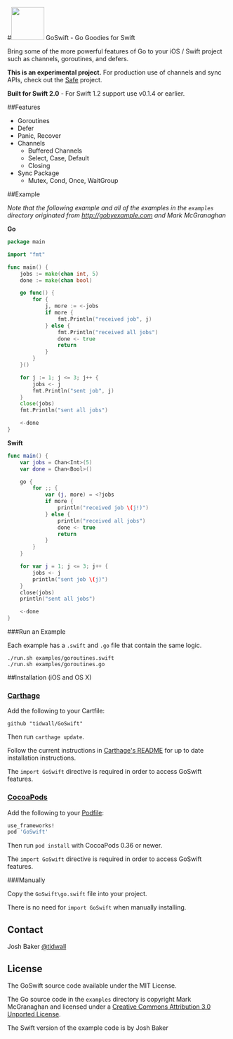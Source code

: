 #<img src="http://tidwall.github.io/GoSwift/logo.png?raw=true" width="75" height="75">&nbsp;GoSwift - Go Goodies for Swift

Bring some of the more powerful features of Go to your iOS / Swift project such as channels, goroutines, and defers.

**This is an experimental project.** For production use of channels and sync APIs, check out the [Safe](https://github.com/tidwall/Safe) project.

**Built for Swift 2.0** - For Swift 1.2 support use v0.1.4 or earlier.


##Features

- Goroutines
- Defer
- Panic, Recover
- Channels
	- Buffered Channels
	- Select, Case, Default
	- Closing
- Sync Package
	- Mutex, Cond, Once, WaitGroup

##Example

*Note that the following example and all of the examples in the `examples` directory originated from http://gobyexample.com and Mark McGranaghan*

**Go**

```go
package main

import "fmt"

func main() {
	jobs := make(chan int, 5)
	done := make(chan bool)

	go func() {
		for {
			j, more := <-jobs
			if more {
				fmt.Println("received job", j)
			} else {
				fmt.Println("received all jobs")
				done <- true
				return
			}
		}
	}()

	for j := 1; j <= 3; j++ {
		jobs <- j
		fmt.Println("sent job", j)
	}
	close(jobs)
	fmt.Println("sent all jobs")

	<-done
}
```

**Swift**

```swift
func main() {
	var jobs = Chan<Int>(5)
	var done = Chan<Bool>()

	go {
		for ;; {
			var (j, more) = <?jobs
			if more {
				println("received job \(j!)")
			} else {
				println("received all jobs")
				done <- true
				return
			}
		}
	}

	for var j = 1; j <= 3; j++ {
		jobs <- j
		println("sent job \(j)")
	}
	close(jobs)
	println("sent all jobs")

	<-done
}

```

###Run an Example

Each example has a `.swift` and `.go` file that contain the same logic.

```
./run.sh examples/goroutines.swift
./run.sh examples/goroutines.go
```

##Installation (iOS and OS X)

### [Carthage]

[Carthage]: https://github.com/Carthage/Carthage

Add the following to your Cartfile:

```
github "tidwall/GoSwift"
```

Then run `carthage update`.

Follow the current instructions in [Carthage's README][carthage-installation]
for up to date installation instructions.

[carthage-installation]: https://github.com/Carthage/Carthage#adding-frameworks-to-an-application

The `import GoSwift` directive is required in order to access GoSwift features.

### [CocoaPods]

[CocoaPods]: http://cocoapods.org

Add the following to your [Podfile](http://guides.cocoapods.org/using/the-podfile.html):

```ruby
use_frameworks!
pod 'GoSwift'
```

Then run `pod install` with CocoaPods 0.36 or newer.

The `import GoSwift` directive is required in order to access GoSwift features.

###Manually

Copy the `GoSwift\go.swift` file into your project.  

There is no need for `import GoSwift` when manually installing.


## Contact
Josh Baker [@tidwall](http://twitter.com/tidwall)

## License

The GoSwift source code available under the MIT License.

The Go source code in the `examples` directory is copyright Mark McGranaghan and licensed under a
[Creative Commons Attribution 3.0 Unported License](http://creativecommons.org/licenses/by/3.0/).

The Swift version of the example code is by Josh Baker

